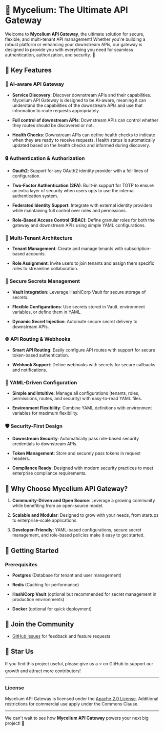 # 🚀 Mycelium: The Ultimate API Gateway

Welcome to **Mycelium API Gateway**, the ultimate solution for secure, flexible,
and multi-tenant API management! Whether you're building a robust platform or
enhancing your downstream APIs, our gateway is designed to provide you with
everything you need for seamless authentication, authorization, and security. 🎉

## 🌟 Key Features

### 🧠 AI-aware API Gateway

- **Service Discovery**: Discover downstream APIs and their capabilities.
Mycelium API Gateway is designed to be AI-aware, meaning it can understand the
capabilities of the downstream APIs and use that information to route requests
appropriately.

- **Full control of downstream APIs**: Downstream APIs can control whether they
  routes should be discovered or not.

- **Health Checks**: Downstream APIs can define health checks to indicate when
  they are ready to receive requests. Health status is automatically updated
  based on the health checks and informed during discovery.

### 🔒 Authentication & Authorization

- **Oauth2**: Support for any OAuth2 identity provider with a fell lines of
  configuration.

- **Two-Factor Authentication (2FA)**: Built-in support for TOTP to ensure an
  extra layer of security when users opts to use the internal authentication
  system.

- **Federated Identity Support**: Integrate with external identity providers
  while maintaining full control over roles and permissions.

- **Role-Based Access Control (RBAC)**: Define granular roles for both the
  gateway and downstream APIs using simple YAML configurations.

### 🏢 Multi-Tenant Architecture

- **Tenant Management**: Create and manage tenants with subscription-based
  accounts.

- **Role Assignment**: Invite users to join tenants and assign them specific
  roles to streamline collaboration.

### 🔑 Secure Secrets Management

- **Vault Integration**: Leverage HashiCorp Vault for secure storage of secrets.

- **Flexible Configurations**: Use secrets stored in Vault, environment
  variables, or define them in YAML.

- **Dynamic Secret Injection**: Automate secure secret delivery to downstream
  APIs.

### 🌐 API Routing & Webhooks

- **Smart API Routing**: Easily configure API routes with support for secure
  token-based authentication.

- **Webhook Support**: Define webhooks with secrets for secure callbacks and
  notifications.

### 📄 YAML-Driven Configuration

- **Simple and Intuitive**: Manage all configurations (tenants, roles,
  permissions, routes, and security) with easy-to-read YAML files.

- **Environment Flexibility**: Combine YAML definitions with environment
  variables for maximum flexibility.

### 🛡️ Security-First Design

- **Downstream Security**: Automatically pass role-based security credentials to
  downstream APIs.

- **Token Management**: Store and securely pass tokens in request headers.

- **Compliance Ready**: Designed with modern security practices to meet
  enterprise compliance requirements.

## 🎯 Why Choose Mycelium API Gateway?

1. **Community-Driven and Open Source**: Leverage a growing community while
   benefiting from an open-source model.

2. **Scalable and Modular**: Designed to grow with your needs, from startups to
   enterprise-scale applications.

3. **Developer-Friendly**: YAML-based configurations, secure secret management,
   and role-based policies make it easy to get started.

## 🚀 Getting Started

### Prerequisites

- **Postgres** (Database for tenant and user management)

- **Redis** (Caching for performance)

- **HashiCorp Vault** (optional but recommended for secret management in
  production environments)

- **Docker** (optional for quick deployment)

## 💬 Join the Community

- [GitHub Issues](https://github.com/LepistaBioinformatics/mycelium/issues) for
  feedback and feature requests

## 🌟 Star Us

If you find this project useful, please give us a ⭐ on GitHub to support our
growth and attract more contributors!

---

### License

Mycelium API Gateway is licensed under the [Apache 2.0
License](https://github.com/LepistaBioinformatics/mycelium/blob/main/LICENSE).
Additional restrictions for commercial use apply under the Commons Clause.

---

We can't wait to see how **Mycelium API Gateway** powers your next big project!
🚀
